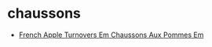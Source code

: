 # chaussons

 * [French Apple Turnovers Em Chaussons Aux Pommes Em](../../index/f/french-apple-turnovers-em-chaussons-aux-pommes-em-350419.json)

